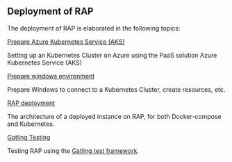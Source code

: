 ## Deployment of RAP

The deployment of RAP is elaborated in the following topics:

[Prepare Azure Kubernetes Service (AKS)](preparing-azure.md)

Setting up an Kubernetes Cluster on Azure using the PaaS solution Azure Kubernetes Service (AKS)

[Prepare windows environment](prepare-windows-environment.md)

Prepare Windows to connect to a Kubernetes Cluster, create resources, etc.

[RAP deployment](rap-deployment.md)

The architecture of a deployed instance on RAP, for both Docker-compose and Kubernetes.

[Gatling Testing](tests.md)

Testing RAP using the [Gatling test framework](https://gatling.io/).

